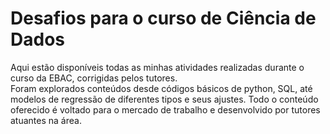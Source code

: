 # Desafios para o curso de Ciência de Dados

Aqui estão disponíveis todas as minhas atividades realizadas durante o curso da EBAC, corrigidas pelos tutores. \
Foram explorados conteúdos desde códigos básicos de python, SQL, até modelos de regressão de diferentes tipos e seus ajustes.
Todo o conteúdo oferecido é voltado para o mercado de trabalho e desenvolvido por tutores atuantes na área.
